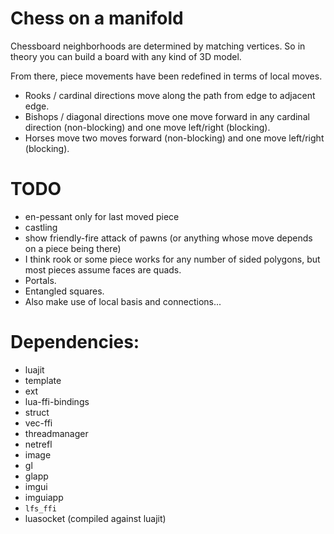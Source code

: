 # Chess on a manifold

Chessboard neighborhoods are determined by matching vertices.
So in theory you can build a board with any kind of 3D model.

From there, piece movements have been redefined in terms of local moves.
- Rooks / cardinal directions move along the path from edge to adjacent edge.
- Bishops / diagonal directions move one move forward in any cardinal direction (non-blocking) and one move left/right (blocking).
- Horses move two moves forward (non-blocking) and one move left/right (blocking).

# TODO
- en-pessant only for last moved piece
- castling
- show friendly-fire attack of pawns (or anything whose move depends on a piece being there)
- I think rook or some piece works for any number of sided polygons, but most pieces assume faces are quads.
- Portals.
- Entangled squares.
- Also make use of local basis and connections...

# Dependencies:
- luajit
- template
- ext
- lua-ffi-bindings
- struct
- vec-ffi
- threadmanager
- netrefl
- image
- gl
- glapp
- imgui
- imguiapp
- `lfs_ffi`
- luasocket (compiled against luajit)
